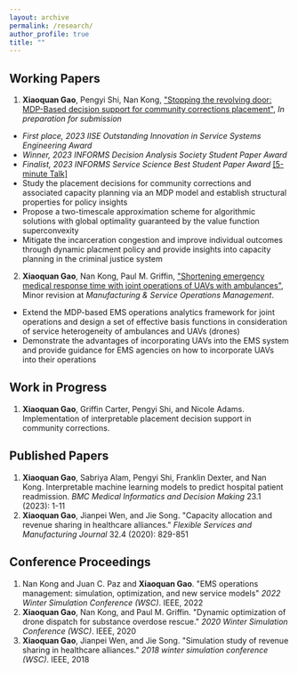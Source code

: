 ```yaml
---
layout: archive
permalink: /research/
author_profile: true
title: ""
---
```

<title>Xiaoquan Gao's Research</title>
<meta name="google-site-verification" content="OrbqbGHi0mh8xqpqsPJnfTkl3_q207b0IypJEYfXSoo" />
<!-- Google tag (gtag.js) -->
<script async src="https://www.googletagmanager.com/gtag/js?id=G-P44T7G85MC"></script>
<script>
  window.dataLayer = window.dataLayer || [];
  function gtag(){dataLayer.push(arguments);}
  gtag('js', new Date());

  gtag('config', 'G-P44T7G85MC');
</script>
## Working Papers
1. **Xiaoquan Gao**, Pengyi Shi, Nan Kong, ["Stopping the revolving door: MDP-Based decision support for community corrections placement"](https://web.ics.purdue.edu/~shi178/CC_Manuscript.pdf), *In preparation for submission*
  - *First place, 2023 IISE Outstanding Innovation in Service Systems Engineering Award*
  - *Winner, 2023 INFORMS Decision Analysis Society Student Paper Award* 
  - *Finalist, 2023 INFORMS Service Science Best Student Paper Award* [[5-minute Talk]](https://www.youtube.com/watch?v=zT4U6GttGdg&t=1s)
  - Study the placement decisions for community corrections and associated capacity planning via an MDP model and establish structural properties for policy insights
  - Propose a two-timescale approximation scheme for algorithmic solutions with global optimality guaranteed by the value function superconvexity
  - Mitigate the incarceration congestion and improve individual outcomes through dynamic placment policy and provide insights into capacity planning in the criminal justice system

2. **Xiaoquan Gao**, Nan Kong, Paul M. Griffin, ["Shortening emergency medical response time with joint operations of UAVs with ambulances"](https://drive.google.com/file/d/1ZAs2ELgQvs7HpcW9WJNbHgCPcwNnKHWO/view?usp=share_link), Minor revision at *Manufacturing & Service Operations Management*.
  - Extend the MDP-based EMS operations analytics framework for joint operations and design a set of effective basis functions in consideration of service heterogeneity of ambulances and UAVs (drones)
  - Demonstrate the advantages of incorporating UAVs into the EMS system and provide guidance for EMS agencies on how to incorporate UAVs into their operations

## Work in Progress
1. **Xiaoquan Gao**, Griffin Carter, Pengyi Shi, and Nicole Adams. Implementation of interpretable placement decision support in community corrections. 

## Published Papers
1. **Xiaoquan Gao**, Sabriya Alam, Pengyi Shi, Franklin Dexter, and Nan Kong. Interpretable machine learning models to predict hospital patient readmission. *BMC Medical Informatics and Decision Making* 23.1 (2023): 1-11
2. **Xiaoquan Gao**, Jianpei Wen, and Jie Song. "Capacity allocation and revenue sharing in healthcare alliances." *Flexible Services and Manufacturing Journal* 32.4 (2020): 829-851

## Conference Proceedings
1. Nan Kong and Juan C. Paz and **Xiaoquan Gao**. "EMS operations management: simulation, optimization, and new service models" *2022 Winter Simulation Conference (WSC)*. IEEE, 2022
2. **Xiaoquan Gao**, Nan Kong, and Paul M. Griffin. "Dynamic optimization of drone dispatch for substance overdose rescue." *2020 Winter Simulation Conference (WSC)*. IEEE, 2020
3. **Xiaoquan Gao**, Jianpei Wen, and Jie Song. "Simulation study of revenue sharing in healthcare alliances." *2018 winter simulation conference (WSC)*. IEEE, 2018


